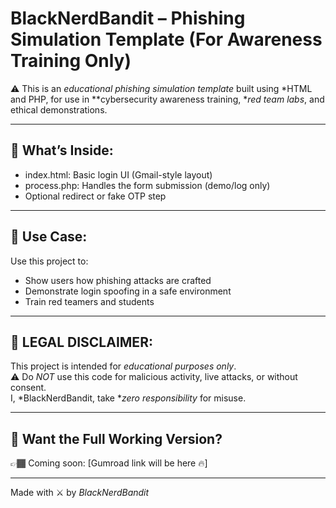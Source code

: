 # BlackNerdBandit – Phishing Simulation Template (For Awareness Training Only)

⚠ This is an *educational phishing simulation template* built using *HTML and PHP, for use in **cybersecurity awareness training, **red team labs*, and ethical demonstrations.

---

## 📂 What’s Inside:
- index.html: Basic login UI (Gmail-style layout)
- process.php: Handles the form submission (demo/log only)
- Optional redirect or fake OTP step

---

## 🚀 Use Case:
Use this project to:
- Show users how phishing attacks are crafted
- Demonstrate login spoofing in a safe environment
- Train red teamers and students

---

## 🛑 LEGAL DISCLAIMER:
This project is intended for *educational purposes only*.  
⚠ Do *NOT* use this code for malicious activity, live attacks, or without consent.  
I, *BlackNerdBandit, take **zero responsibility* for misuse.

---

## 💸 Want the Full Working Version?
👉🏾 Coming soon: [Gumroad link will be here 🔥]

---

Made with ⚔ by *BlackNerdBandit*
